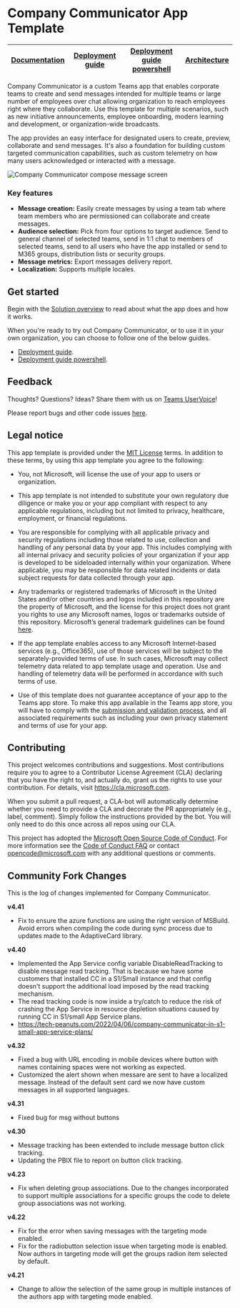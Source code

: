 # Company Communicator App Template

| [Documentation](https://github.com/OfficeDev/microsoft-teams-company-communicator-app/wiki) | [Deployment guide](https://github.com/cristianoag/microsoft-teams-apps-company-communicator/wiki/Deployment-Guide) | [Deployment guide powershell](https://github.com/OfficeDev/microsoft-teams-company-communicator-app/wiki/Deployment-guide-powershell)  | [Architecture](https://github.com/OfficeDev/microsoft-teams-company-communicator-app/wiki/Solution-overview) |
| ---- | ---- | ---- | ---- |

Company Communicator is a custom Teams app that enables corporate teams to create and send messages intended for multiple teams or large number of employees over chat allowing organization to reach employees right where they collaborate. Use this template for multiple scenarios, such as new initiative announcements, employee onboarding, modern learning and development, or organization-wide broadcasts. 

The app provides an easy interface for designated users to create, preview, collaborate and send messages. It's also a foundation for building custom targeted communication capabilities, such as custom telemetry on how many users acknowledged or interacted with a message.

![Company Communicator compose message screen](https://github.com/OfficeDev/microsoft-teams-company-communicator-app/wiki/images/CompanyCommunicatorCompose.png)

### Key features
* **Message creation:** Easily create messages by using a team tab where team members who are permissioned can collaborate and create messages.
* **Audience selection:** Pick from four options to target audience. Send to general channel of selected teams, send in 1:1 chat to members of selected teams, send to all users who have the app installed or send to M365 groups, distribution lists or security groups.
* **Message metrics:** Export messages delivery report.
* **Localization:** Supports multiple locales.
## Get started

Begin with the [Solution overview](https://github.com/OfficeDev/microsoft-teams-company-communicator-app/wiki/Solution-overview) to read about what the app does and how it works.

When you're ready to try out Company Communicator, or to use it in your own organization, you can choose to follow one of the below guides.
* [Deployment guide](https://github.com/cristianoag/microsoft-teams-apps-company-communicator/wiki/Deployment-Guide).
* [Deployment guide powershell](https://github.com/OfficeDev/microsoft-teams-company-communicator-app/wiki/Deployment-guide-powershell).  
  
## Feedback

Thoughts? Questions? Ideas? Share them with us on [Teams UserVoice](https://microsoftteams.uservoice.com/forums/555103-public)!

Please report bugs and other code issues [here](https://github.com/OfficeDev/microsoft-teams-company-communicator-app/issues/new).

## Legal notice

This app template is provided under the [MIT License](https://github.com/OfficeDev/microsoft-teams-company-communicator-app/blob/master/LICENSE) terms.  In addition to these terms, by using this app template you agree to the following:

- You, not Microsoft, will license the use of your app to users or organization. 

- This app template is not intended to substitute your own regulatory due diligence or make you or your app compliant with respect to any applicable regulations, including but not limited to privacy, healthcare, employment, or financial regulations.

- You are responsible for complying with all applicable privacy and security regulations including those related to use, collection and handling of any personal data by your app. This includes complying with all internal privacy and security policies of your organization if your app is developed to be sideloaded internally within your organization. Where applicable, you may be responsible for data related incidents or data subject requests for data collected through your app.

- Any trademarks or registered trademarks of Microsoft in the United States and/or other countries and logos included in this repository are the property of Microsoft, and the license for this project does not grant you rights to use any Microsoft names, logos or trademarks outside of this repository. Microsoft’s general trademark guidelines can be found [here](https://www.microsoft.com/en-us/legal/intellectualproperty/trademarks/usage/general.aspx).

- If the app template enables access to any Microsoft Internet-based services (e.g., Office365), use of those services will be subject to the separately-provided terms of use. In such cases, Microsoft may collect telemetry data related to app template usage and operation. Use and handling of telemetry data will be performed in accordance with such terms of use.

- Use of this template does not guarantee acceptance of your app to the Teams app store. To make this app available in the Teams app store, you will have to comply with the [submission and validation process](https://docs.microsoft.com/en-us/microsoftteams/platform/concepts/deploy-and-publish/appsource/publish), and all associated requirements such as including your own privacy statement and terms of use for your app.

## Contributing

This project welcomes contributions and suggestions.  Most contributions require you to agree to a
Contributor License Agreement (CLA) declaring that you have the right to, and actually do, grant us
the rights to use your contribution. For details, visit https://cla.microsoft.com.

When you submit a pull request, a CLA-bot will automatically determine whether you need to provide
a CLA and decorate the PR appropriately (e.g., label, comment). Simply follow the instructions
provided by the bot. You will only need to do this once across all repos using our CLA.

This project has adopted the [Microsoft Open Source Code of Conduct](https://opensource.microsoft.com/codeofconduct/).
For more information see the [Code of Conduct FAQ](https://opensource.microsoft.com/codeofconduct/faq/) or
contact [opencode@microsoft.com](mailto:opencode@microsoft.com) with any additional questions or comments.

## Community Fork Changes

This is the log of changes implemented for Company Communicator.

**v4.41**
- Fix to ensure the azure functions are using the right version of MSBuild. Avoid errors when compiling the code during sync process due to updates made to the AdaptiveCard library.

**v4.40**
- Implemented the App Service config variable DisableReadTracking to disable message read tracking. That is because we have some customers that installed CC in a S1/Small instance and that config doesn't support the additional load imposed by the read tracking mechanism.
- The read tracking code is now inside a try/catch to reduce the risk of crashing the App Service in resource depletion situations caused by running CC in S1/small App Service plans.
- https://tech-peanuts.com/2022/04/06/company-communicator-in-s1-small-app-service-plans/

**v4.32**
- Fixed a bug with URL encoding in mobile devices where button with names containing spaces were not working as expected.
- Customized the alert shown when messare are sent to have a localized message. Instead of the default sent card we now have custom messages in all supported languages.

**v4.31**
- Fixed bug for msg without buttons

**v4.30**
- Message tracking has been extended to include message button click tracking. 
- Updating the PBIX file to report on button click tracking.

**v4.23**
- Fix when deleting group associations. Due to the changes incorporated to support multiple associations for a specific groups the code to delete group associations was not working.

**v4.22**
- Fix for the error when saving messages with the targeting mode enabled.
- Fix for the radiobutton selection issue when targeting mode is enabled. Now authors in targeting mode will get the groups radion item selected by default.

**v4.21**
- Change to allow the selection of the same group in multiple instances of the authors app with targeting mode enabled.
